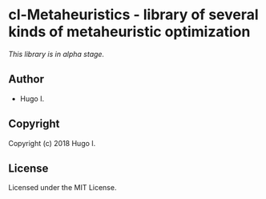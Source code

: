 # cl-Metaheuristics - library of several kinds of metaheuristic optimization

_This library is in alpha stage._

## Author

* Hugo I.

## Copyright

Copyright (c) 2018 Hugo I.

## License

Licensed under the MIT License.
